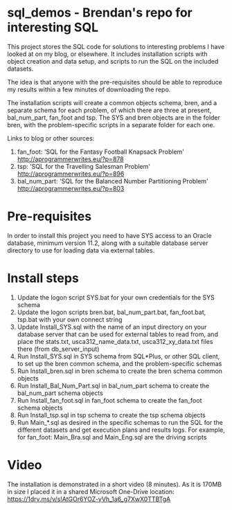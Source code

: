 # sql_demos - Brendan's repo for interesting SQL

This project stores the SQL code for solutions to interesting problems I have looked at on my blog,
or elsewhere. It includes installation scripts with object creation and data setup, and scripts to
run the SQL on the included datasets.

The idea is that anyone with the pre-requisites should be able to reproduce my results within a few 
minutes of downloading the repo.

The installation scripts will create a common objects schema, bren, and a separate schema for each
problem, of which there are three at present, bal_num_part, fan_foot and tsp. The SYS and bren 
objects are in the folder bren, with the problem-specific scripts in a separate folder for each one.

Links to blog or other sources:

1. fan_foot: 'SQL for the Fantasy Football Knapsack Problem'
   http://aprogrammerwrites.eu/?p=878
2. tsp: 'SQL for the Travelling Salesman Problem'
   http://aprogrammerwrites.eu/?p=896
3. bal_num_part: 'SQL for the Balanced Number Partitioning Problem'
   http://aprogrammerwrites.eu/?p=803

Pre-requisites
==============
In order to install this project you need to have SYS access to an Oracle database, minimum version
11.2, along with a suitable database server directory to use for loading data via external tables.

Install steps
=============
	
1. Update the logon script SYS.bat for your own credentials for the SYS schema
2. Update the logon scripts bren.bat, bal_num_part.bat, fan_foot.bat, tsp.bat with your own connect
string
3. Update Install_SYS.sql with the name of an input directory on your database server that
can be used for external tables to read from, and place the stats.txt, usca312_name_data.txt, 
usca312_xy_data.txt files there (from db_server_input)
4. Run Install_SYS.sql in SYS schema from SQL*Plus, or other SQL client, to set up the bren
common schema, and the problem-specific schemas
5. Run Install_bren.sql in bren schema to create the bren schema common objects
6. Run Install_Bal_Num_Part.sql in bal_num_part schema to create the bal_num_part schema objects
6. Run Install_fan_foot.sql in fan_foot schema to create the fan_foot schema objects
7. Run Install_tsp.sql in tsp schema to create the tsp schema objects
8. Run Main_*.sql as desired in the specific schemas to run the SQL for the different datasets and get
execution plans and results logs. For example, for fan_foot: Main_Bra.sql and Main_Eng.sql are the 
driving scripts

Video
=====
The installation is demonstrated in a short video (8 minutes). As it is 170MB in size I placed it in a
shared Microsoft One-Drive location:
https://1drv.ms/v/s!AtGOr6YOZ-yVh_1a6_g7XwX0TTBTgA